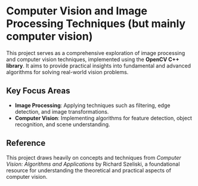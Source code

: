 # Computer Vision and Image Processing Techniques (but mainly computer vision)

This project serves as a comprehensive exploration of image processing and computer vision techniques, implemented using the **OpenCV C++ library**. It aims to provide practical insights into fundamental and advanced algorithms for solving real-world vision problems.

## Key Focus Areas
- **Image Processing**: Applying techniques such as filtering, edge detection, and image transformations.
- **Computer Vision**: Implementing algorithms for feature detection, object recognition, and scene understanding.

## Reference
This project draws heavily on concepts and techniques from *Computer Vision: Algorithms and Applications* by Richard Szeliski, a foundational resource for understanding the theoretical and practical aspects of computer vision.
